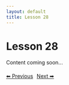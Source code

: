 ```yaml
---
layout: default
title: Lesson 28
---
```


# Lesson 28

Content coming soon...

<div style="margin-top: 20px;">
<a href="/docs/Intermediate/Lessons/lesson_27.md" style="margin-right: 10px;">⬅ Previous</a><a href="/docs/Intermediate/Lessons/lesson_29.md">Next ➡</a>
</div>
